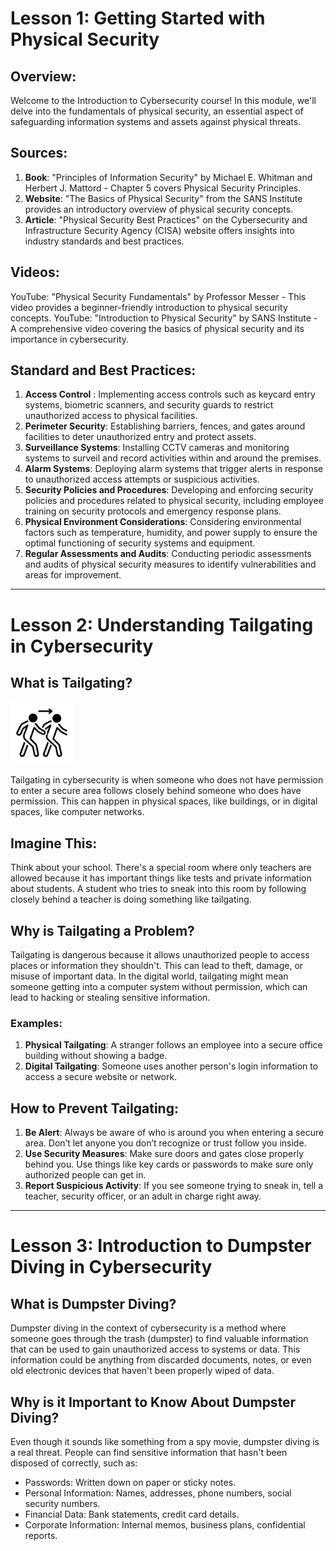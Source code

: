 # Lesson 1: Getting Started with Physical Security

## Overview:

Welcome to the Introduction to Cybersecurity course! In this module, we'll delve into the fundamentals of physical security, an essential aspect of safeguarding information systems and assets against physical threats.

## Sources:

1. **Book**: "Principles of Information Security" by Michael E. Whitman and Herbert J. Mattord - Chapter 5 covers Physical Security Principles.
2. **Website**: "The Basics of Physical Security" from the SANS Institute provides an introductory overview of physical security concepts.
3. **Article**: "Physical Security Best Practices" on the Cybersecurity and Infrastructure Security Agency (CISA) website offers insights into industry standards and best practices.

## Videos:

YouTube: "Physical Security Fundamentals" by Professor Messer - This video provides a beginner-friendly introduction to physical security concepts.
YouTube: "Introduction to Physical Security" by SANS Institute - A comprehensive video covering the basics of physical security and its importance in cybersecurity.

## Standard and Best Practices:

1. **Access Control** : Implementing access controls such as keycard entry systems, biometric scanners, and security guards to restrict unauthorized access to physical facilities.
2. **Perimeter Security**: Establishing barriers, fences, and gates around facilities to deter unauthorized entry and protect assets.
3. **Surveillance Systems**: Installing CCTV cameras and monitoring systems to surveil and record activities within and around the premises.
4. **Alarm Systems**: Deploying alarm systems that trigger alerts in response to unauthorized access attempts or suspicious activities.
5. **Security Policies and Procedures**: Developing and enforcing security policies and procedures related to physical security, including employee training on security protocols and emergency response plans.
6. **Physical Environment Considerations**: Considering environmental factors such as temperature, humidity, and power supply to ensure the optimal functioning of security systems and equipment.
7. **Regular Assessments and Audits**: Conducting periodic assessments and audits of physical security measures to identify vulnerabilities and areas for improvement.

---

# Lesson 2: Understanding Tailgating in Cybersecurity

## What is Tailgating?

<img src="/img/tailgating.png" alt="Tailgating" width="100" />

Tailgating in cybersecurity is when someone who does not have permission to enter a secure area follows closely behind someone who does have permission. This can happen in physical spaces, like buildings, or in digital spaces, like computer networks.

## Imagine This:

Think about your school. There's a special room where only teachers are allowed because it has important things like tests and private information about students. A student who tries to sneak into this room by following closely behind a teacher is doing something like tailgating.

## Why is Tailgating a Problem?

Tailgating is dangerous because it allows unauthorized people to access places or information they shouldn't. This can lead to theft, damage, or misuse of important data. In the digital world, tailgating might mean someone getting into a computer system without permission, which can lead to hacking or stealing sensitive information.

### Examples:

1. **Physical Tailgating**: A stranger follows an employee into a secure office building without showing a badge.
2. **Digital Tailgating**: Someone uses another person's login information to access a secure website or network.

## How to Prevent Tailgating:

1. **Be Alert**: Always be aware of who is around you when entering a secure area. Don’t let anyone you don’t recognize or trust follow you inside.
2. **Use Security Measures**: Make sure doors and gates close properly behind you. Use things like key cards or passwords to make sure only authorized people can get in.
3. **Report Suspicious Activity**: If you see someone trying to sneak in, tell a teacher, security officer, or an adult in charge right away.

---

# Lesson 3: Introduction to Dumpster Diving in Cybersecurity

## What is Dumpster Diving?

Dumpster diving in the context of cybersecurity is a method where someone goes through the trash (dumpster) to find valuable information that can be used to gain unauthorized access to systems or data. This information could be anything from discarded documents, notes, or even old electronic devices that haven't been properly wiped of data.

## Why is it Important to Know About Dumpster Diving?

Even though it sounds like something from a spy movie, dumpster diving is a real threat. People can find sensitive information that hasn't been disposed of correctly, such as:

- Passwords: Written down on paper or sticky notes.
- Personal Information: Names, addresses, phone numbers, social security numbers.
- Financial Data: Bank statements, credit card details.
- Corporate Information: Internal memos, business plans, confidential reports.

